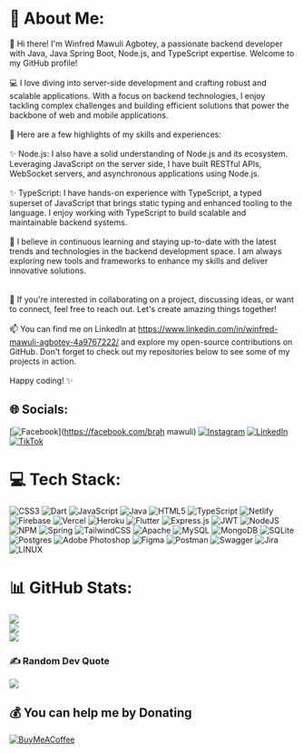 # 💫 About Me:

👋 Hi there! I'm Winfred Mawuli Agbotey, a passionate backend developer with Java, Java Spring Boot, Node.js, and TypeScript expertise. Welcome to my GitHub profile!<br><br>💻 I love diving into server-side development and crafting robust and scalable applications. With a focus on backend technologies, I enjoy tackling complex challenges and building efficient solutions that power the backbone of web and mobile applications.<br><br>🌟 Here are a few highlights of my skills and experiences:<br><br>✨ Node.js: I also have a solid understanding of Node.js and its ecosystem. Leveraging JavaScript on the server side, I have built RESTful APIs, WebSocket servers, and asynchronous applications using Node.js.<br><br>✨ TypeScript: I have hands-on experience with TypeScript, a typed superset of JavaScript that brings static typing and enhanced tooling to the language. I enjoy working with TypeScript to build scalable and maintainable backend systems.<br><br>🌱 I believe in continuous learning and staying up-to-date with the latest trends and technologies in the backend development space. I am always exploring new tools and frameworks to enhance my skills and deliver innovative solutions.<br><br><br>🤝 If you're interested in collaborating on a project, discussing ideas, or want to connect, feel free to reach out. Let's create amazing things together!<br><br>📫 You can find me on LinkedIn at https://www.linkedin.com/in/winfred-mawuli-agbotey-4a9767222/ and explore my open-source contributions on GitHub. Don't forget to check out my repositories below to see some of my projects in action.<br><br>Happy coding! ✨

## 🌐 Socials:

[![Facebook](https://img.shields.io/badge/Facebook-%231877F2.svg?logo=Facebook&logoColor=white)](https://facebook.com/brah mawuli) [![Instagram](https://img.shields.io/badge/Instagram-%23E4405F.svg?logo=Instagram&logoColor=white)](https://instagram.com/brah_mawuli) [![LinkedIn](https://img.shields.io/badge/LinkedIn-%230077B5.svg?logo=linkedin&logoColor=white)](https://linkedin.com/in/https://www.linkedin.com/in/winfred-mawuli-agbotey-4a9767222/) [![TikTok](https://img.shields.io/badge/TikTok-%23000000.svg?logo=TikTok&logoColor=white)](https://tiktok.com/@@bruh_mawuli)

# 💻 Tech Stack:

![CSS3](https://img.shields.io/badge/css3-%231572B6.svg?style=for-the-badge&logo=css3&logoColor=white) ![Dart](https://img.shields.io/badge/dart-%230175C2.svg?style=for-the-badge&logo=dart&logoColor=white) ![JavaScript](https://img.shields.io/badge/javascript-%23323330.svg?style=for-the-badge&logo=javascript&logoColor=%23F7DF1E) ![Java](https://img.shields.io/badge/java-%23ED8B00.svg?style=for-the-badge&logo=java&logoColor=white) ![HTML5](https://img.shields.io/badge/html5-%23E34F26.svg?style=for-the-badge&logo=html5&logoColor=white) ![TypeScript](https://img.shields.io/badge/typescript-%23007ACC.svg?style=for-the-badge&logo=typescript&logoColor=white) ![Netlify](https://img.shields.io/badge/netlify-%23000000.svg?style=for-the-badge&logo=netlify&logoColor=#00C7B7) ![Firebase](https://img.shields.io/badge/firebase-%23039BE5.svg?style=for-the-badge&logo=firebase) ![Vercel](https://img.shields.io/badge/vercel-%23000000.svg?style=for-the-badge&logo=vercel&logoColor=white) ![Heroku](https://img.shields.io/badge/heroku-%23430098.svg?style=for-the-badge&logo=heroku&logoColor=white) ![Flutter](https://img.shields.io/badge/Flutter-%2302569B.svg?style=for-the-badge&logo=Flutter&logoColor=white) ![Express.js](https://img.shields.io/badge/express.js-%23404d59.svg?style=for-the-badge&logo=express&logoColor=%2361DAFB) ![JWT](https://img.shields.io/badge/JWT-black?style=for-the-badge&logo=JSON%20web%20tokens) ![NodeJS](https://img.shields.io/badge/node.js-6DA55F?style=for-the-badge&logo=node.js&logoColor=white) ![NPM](https://img.shields.io/badge/NPM-%23000000.svg?style=for-the-badge&logo=npm&logoColor=white) ![Spring](https://img.shields.io/badge/spring-%236DB33F.svg?style=for-the-badge&logo=spring&logoColor=white) ![TailwindCSS](https://img.shields.io/badge/tailwindcss-%2338B2AC.svg?style=for-the-badge&logo=tailwind-css&logoColor=white) ![Apache](https://img.shields.io/badge/apache-%23D42029.svg?style=for-the-badge&logo=apache&logoColor=white) ![MySQL](https://img.shields.io/badge/mysql-%2300f.svg?style=for-the-badge&logo=mysql&logoColor=white) ![MongoDB](https://img.shields.io/badge/MongoDB-%234ea94b.svg?style=for-the-badge&logo=mongodb&logoColor=white) ![SQLite](https://img.shields.io/badge/sqlite-%2307405e.svg?style=for-the-badge&logo=sqlite&logoColor=white) ![Postgres](https://img.shields.io/badge/postgres-%23316192.svg?style=for-the-badge&logo=postgresql&logoColor=white) ![Adobe Photoshop](https://img.shields.io/badge/adobephotoshop-%2331A8FF.svg?style=for-the-badge&logo=adobephotoshop&logoColor=white) ![Figma](https://img.shields.io/badge/figma-%23F24E1E.svg?style=for-the-badge&logo=figma&logoColor=white) ![Postman](https://img.shields.io/badge/Postman-FF6C37?style=for-the-badge&logo=postman&logoColor=white) ![Swagger](https://img.shields.io/badge/-Swagger-%23Clojure?style=for-the-badge&logo=swagger&logoColor=white) ![Jira](https://img.shields.io/badge/jira-%230A0FFF.svg?style=for-the-badge&logo=jira&logoColor=white) ![LINUX](https://img.shields.io/badge/Linux-FCC624?style=for-the-badge&logo=linux&logoColor=black)

# 📊 GitHub Stats:

![](https://github-readme-stats.vercel.app/api?username=winfred-mawuli&theme=dark&hide_border=false&include_all_commits=false&count_private=false)<br/>
![](https://github-readme-streak-stats.herokuapp.com/?user=winfred-mawuli&theme=dark&hide_border=false)<br/>
![](https://github-readme-stats.vercel.app/api/top-langs/?username=winfred-mawuli&theme=dark&hide_border=false&include_all_commits=false&count_private=false&layout=compact)

### ✍️ Random Dev Quote

![](https://quotes-github-readme.vercel.app/api?type=horizontal&theme=radical)

## 💰 You can help me by Donating

[![BuyMeACoffee](https://img.shields.io/badge/Buy%20Me%20a%20Coffee-ffdd00?style=for-the-badge&logo=buy-me-a-coffee&logoColor=black)](https://buymeacoffee.com/https://bmc.link/mawulidev)
